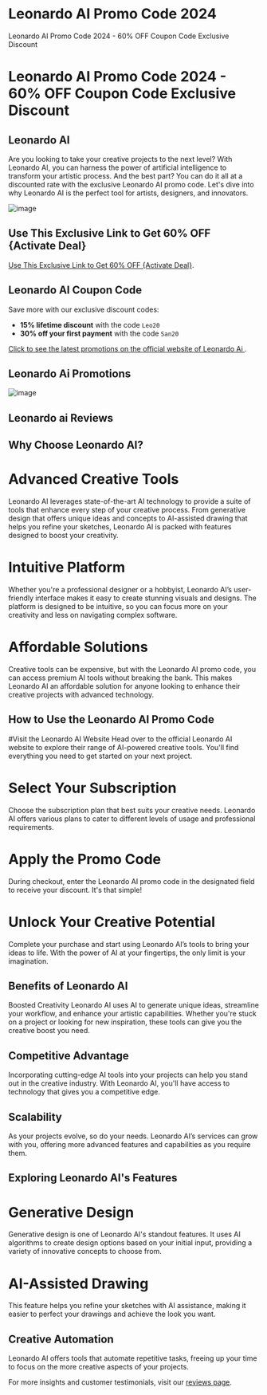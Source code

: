 # Leonardo AI Promo Code 2024
Leonardo AI Promo Code 2024 - 60% OFF Coupon Code Exclusive Discount
# Leonardo AI Promo Code 2024 - 60% OFF Coupon Code Exclusive Discount

## Leonardo AI
Are you looking to take your creative projects to the next level? With Leonardo AI, you can harness the power of artificial intelligence to transform your artistic process. And the best part? You can do it all at a discounted rate with the exclusive Leonardo AI promo code. Let's dive into why Leonardo AI is the perfect tool for artists, designers, and innovators.

![image](https://github.com/user-attachments/assets/24c5e31f-0622-4c31-a589-d6b8d6ab211c)

## Use This Exclusive Link to Get 60% OFF {Activate Deal}

[Use This Exclusive Link to Get 60% OFF {Activate Deal}](https://app.leonardo.ai/?via=Fa50).

## Leonardo AI Coupon Code
Save more with our exclusive discount codes:
- **15% lifetime discount** with the code `Leo20`
- **30% off your first payment** with the code `San20`

[Click to see the latest promotions on the official website of Leonardo Ai ]((https://app.leonardo.ai/?via=Fa50)).

## Leonardo Ai Promotions

![image](https://github.com/user-attachments/assets/3d334450-bcb8-463c-a5f7-9e5f18061427)


## Leonardo ai Reviews

## Why Choose Leonardo AI?
# Advanced Creative Tools
Leonardo AI leverages state-of-the-art AI technology to provide a suite of tools that enhance every step of your creative process. From generative design that offers unique ideas and concepts to AI-assisted drawing that helps you refine your sketches, Leonardo AI is packed with features designed to boost your creativity.

# Intuitive Platform
Whether you're a professional designer or a hobbyist, Leonardo AI’s user-friendly interface makes it easy to create stunning visuals and designs. The platform is designed to be intuitive, so you can focus more on your creativity and less on navigating complex software.

# Affordable Solutions
Creative tools can be expensive, but with the Leonardo AI promo code, you can access premium AI tools without breaking the bank. This makes Leonardo AI an affordable solution for anyone looking to enhance their creative projects with advanced technology.

## How to Use the Leonardo AI Promo Code
#Visit the Leonardo AI Website
Head over to the official Leonardo AI website to explore their range of AI-powered creative tools. You'll find everything you need to get started on your next project.

# Select Your Subscription
Choose the subscription plan that best suits your creative needs. Leonardo AI offers various plans to cater to different levels of usage and professional requirements.

# Apply the Promo Code
During checkout, enter the Leonardo AI promo code in the designated field to receive your discount. It's that simple!

# Unlock Your Creative Potential
Complete your purchase and start using Leonardo AI’s tools to bring your ideas to life. With the power of AI at your fingertips, the only limit is your imagination.

## Benefits of Leonardo AI
Boosted Creativity
Leonardo AI uses AI to generate unique ideas, streamline your workflow, and enhance your artistic capabilities. Whether you're stuck on a project or looking for new inspiration, these tools can give you the creative boost you need.

## Competitive Advantage
Incorporating cutting-edge AI tools into your projects can help you stand out in the creative industry. With Leonardo AI, you'll have access to technology that gives you a competitive edge.

## Scalability
As your projects evolve, so do your needs. Leonardo AI’s services can grow with you, offering more advanced features and capabilities as you require them.

## Exploring Leonardo AI's Features
# Generative Design
Generative design is one of Leonardo AI's standout features. It uses AI algorithms to create design options based on your initial input, providing a variety of innovative concepts to choose from.

# AI-Assisted Drawing
This feature helps you refine your sketches with AI assistance, making it easier to perfect your drawings and achieve the look you want.

## Creative Automation
Leonardo AI offers tools that automate repetitive tasks, freeing up your time to focus on the more creative aspects of your projects.

For more insights and customer testimonials, visit our [reviews page](https://app.leonardo.ai/?via=65).
